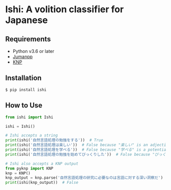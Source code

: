 # Ishi: A volition classifier for Japanese

## Requirements

- Python v3.6 or later
- [Jumanpp](https://github.com/ku-nlp/jumanpp)
- [KNP](http://nlp.ist.i.kyoto-u.ac.jp/index.php?KNP)

## Installation

```
$ pip install ishi
```

## How to Use

```python
from ishi import Ishi

ishi = Ishi()

# Ishi accepts a string
print(ishi('自然言語処理の勉強をする'))  # True
print(ishi('自然言語処理は楽しい'))  # False because "楽しい" is an adjective
print(ishi('自然言語処理を学べる'))  # False because "学べる" is a potential verb
print(ishi('自然言語処理の勉強を始めてびっくりした'))  # False because "びっくり (した)" is in a non-volition dictionary

# Ishi also accepts a KNP output
from pyknp import KNP
knp = KNP()
knp_output = knp.parse('自然言語処理の研究に必要なのは言語に対する深い洞察だ')
print(ishi(knp_output))  # False
```
